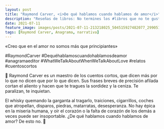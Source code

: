 ```yaml
---
layout: post
title: "Raymond Carver, <i>De qué hablamos cuando hablamos de amor</i>"
description: "Reseñas de libros: No termines los #libros que no te gustan. I els #llibres que t'agraden llegeix-los tants cops com calgui."
date: 2021-07-11
feature_image: images/posts/2021-07-11-213218025_504515927482077_2990512634294647579_n_18239582197005660.jpg
tags: [Raymond Carver, Anagrama, narrativa]
---
```


«Creo que en el amor no somos más que principiantes»
<!--more-->

#RaymondCarver #Dequéhablamoscuandohablamosdeamor #anagramaeditor #WhatWeTalkAboutWhenWeTalkAboutLove #relatos #cuentoscortos

🦌 Raymond Carver es un maestro de los cuentos cortos, que dicen más por lo que no dicen que por lo que dicen. Sus frases breves de precisión afilada cortan el aliento y hacen que te tragues la sordidez y la ceniza. Te paralizan, te inquietan. 

El whisky quemando la garganta al tragarlo, traiciones, cigarrillos, coches que atropellan, disparos, piedras, matarratas, desesperanza. No hay épica en la miseria humana, y oír el corazón o la falta de corazón de los demás a veces puede ser insoportable. ¿De qué hablamos cuando hablamos de amor? De esto no. 🦌
